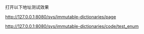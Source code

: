 打开以下地址测试效果

http://127.0.0.1:8080/sys/immutable-dictionaries/page

http://127.0.0.1:8080/sys/immutable-dictionaries/code/test_enum